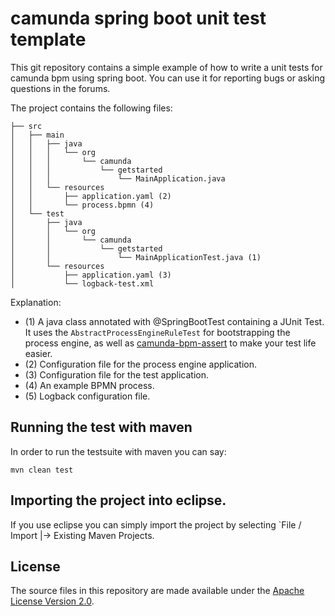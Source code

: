 # camunda spring boot unit test template

This git repository contains a simple example of how to write a unit tests for camunda bpm using spring boot.
You can use it for reporting bugs or asking questions in the forums.

The project contains the following files:

    ├── src
    │   ├── main
    │   │   ├── java
    │   │   │   └── org
    │   │   │       └── camunda
    │   │   │           └── getstarted
    │   │   │               └── MainApplication.java
    │   │   └── resources
    │   │       ├── application.yaml (2)
    │   │       └── process.bpmn (4)
    │   └── test
    │       ├── java
    │       │   └── org
    │       │       └── camunda
    │       │           └── getstarted
    │       │               └── MainApplicationTest.java (1)
    │       └── resources
    │           ├── application.yaml (3)
    │           └── logback-test.xml

Explanation:

* (1) A java class annotated with @SpringBootTest containing a JUnit Test. It uses the `AbstractProcessEngineRuleTest` for bootstrapping the process engine, as well as [camunda-bpm-assert][assert] to make your test life easier.
* (2) Configuration file for the process engine application.
* (3) Configuration file for the test application.
* (4) An example BPMN process.
* (5) Logback configuration file.

## Running the test with maven

In order to run the testsuite with maven you can say:

```
mvn clean test
```

## Importing the project into eclipse.

If you use eclipse you can simply import the project by selecting `File / Import |-> Existing Maven Projects.

[assert]: https://github.com/camunda/camunda-bpm-assert

## License
The source files in this repository are made available under the [Apache License Version 2.0](./LICENSE).
